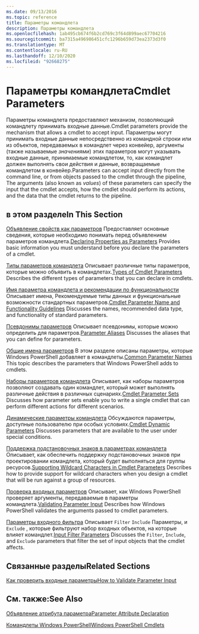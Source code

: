 ```yaml
---
ms.date: 09/13/2016
ms.topic: reference
title: Параметры командлета
description: Параметры командлета
ms.openlocfilehash: 1ab495cb674f6b2cd769c3f64d899aec67704216
ms.sourcegitcommit: ba7315a496986451cfc1296b659d73ea2373d3f0
ms.translationtype: MT
ms.contentlocale: ru-RU
ms.lasthandoff: 12/10/2020
ms.locfileid: "92668275"
---
```

# <a name="cmdlet-parameters"></a><span data-ttu-id="86cbf-103">Параметры командлета</span><span class="sxs-lookup"><span data-stu-id="86cbf-103">Cmdlet Parameters</span></span>

<span data-ttu-id="86cbf-104">Параметры командлета предоставляют механизм, позволяющий командлету принимать входные данные.</span><span class="sxs-lookup"><span data-stu-id="86cbf-104">Cmdlet parameters provide the mechanism that allows a cmdlet to accept input.</span></span> <span data-ttu-id="86cbf-105">Параметры могут принимать входные данные непосредственно из командной строки или из объектов, передаваемых в командлет через конвейер, аргументы (также называемые *значениями*) этих параметров могут указывать входные данные, принимаемые командлетом, то, как командлет должен выполнять свои действия и данные, возвращаемые командлетом в конвейер.</span><span class="sxs-lookup"><span data-stu-id="86cbf-105">Parameters can accept input directly from the command line, or from objects passed to the cmdlet through the pipeline, The arguments (also known as *values*) of these parameters can specify the input that the cmdlet accepts, how the cmdlet should perform its actions, and the data that the cmdlet returns to the pipeline.</span></span>

## <a name="in-this-section"></a><span data-ttu-id="86cbf-106">в этом разделе</span><span class="sxs-lookup"><span data-stu-id="86cbf-106">In This Section</span></span>

<span data-ttu-id="86cbf-107">[Объявление свойств как параметров](./declaring-properties-as-parameters.md) Предоставляет основные сведения, которые необходимо понимать перед объявлением параметров командлета.</span><span class="sxs-lookup"><span data-stu-id="86cbf-107">[Declaring Properties as Parameters](./declaring-properties-as-parameters.md) Provides basic information you must understand before you declare the parameters of a cmdlet.</span></span>

<span data-ttu-id="86cbf-108">[Типы параметров командлета](./types-of-cmdlet-parameters.md) Описывает различные типы параметров, которые можно объявить в командлетах.</span><span class="sxs-lookup"><span data-stu-id="86cbf-108">[Types of Cmdlet Parameters](./types-of-cmdlet-parameters.md) Describes the different types of parameters that you can declare in cmdlets.</span></span>

<span data-ttu-id="86cbf-109">[Имя параметра командлета и рекомендации по функциональности](./standard-cmdlet-parameter-names-and-types.md) Описывает имена, Рекомендуемые типы данных и функциональные возможности стандартных параметров.</span><span class="sxs-lookup"><span data-stu-id="86cbf-109">[Cmdlet Parameter Name and Functionality Guidelines](./standard-cmdlet-parameter-names-and-types.md) Discusses the names, recommended data type, and functionality of standard parameters.</span></span>

<span data-ttu-id="86cbf-110">[Псевдонимы параметров](./parameter-aliases.md) Описывает псевдонимы, которые можно определить для параметров.</span><span class="sxs-lookup"><span data-stu-id="86cbf-110">[Parameter Aliases](./parameter-aliases.md) Discusses the aliases that you can define for parameters.</span></span>

<span data-ttu-id="86cbf-111">[Общие имена параметров](./common-parameter-names.md) В этом разделе описаны параметры, которые Windows PowerShell добавляет в командлеты.</span><span class="sxs-lookup"><span data-stu-id="86cbf-111">[Common Parameter Names](./common-parameter-names.md) This topic describes the parameters that Windows PowerShell adds to cmdlets.</span></span>

<span data-ttu-id="86cbf-112">[Наборы параметров командлета](./cmdlet-parameter-sets.md) Описывает, как наборы параметров позволяют создавать один командлет, который может выполнять различные действия в различных сценариях.</span><span class="sxs-lookup"><span data-stu-id="86cbf-112">[Cmdlet Parameter Sets](./cmdlet-parameter-sets.md) Discusses how parameter sets enable you to write a single cmdlet that can perform different actions for different scenarios.</span></span>

<span data-ttu-id="86cbf-113">[Динамические параметры командлета](./cmdlet-dynamic-parameters.md) Обсуждаются параметры, доступные пользователю при особых условиях.</span><span class="sxs-lookup"><span data-stu-id="86cbf-113">[Cmdlet Dynamic Parameters](./cmdlet-dynamic-parameters.md) Discusses parameters that are available to the user under special conditions.</span></span>

<span data-ttu-id="86cbf-114">[Поддержка подстановочных знаков в параметрах командлета](./supporting-wildcard-characters-in-cmdlet-parameters.md) Описывает, как обеспечить поддержку подстановочных знаков при проектировании командлета, который будет выполняться для группы ресурсов.</span><span class="sxs-lookup"><span data-stu-id="86cbf-114">[Supporting Wildcard Characters in Cmdlet Parameters](./supporting-wildcard-characters-in-cmdlet-parameters.md) Describes how to provide support for wildcard characters when you design a cmdlet that will be run against a group of resources.</span></span>

<span data-ttu-id="86cbf-115">[Проверка входных параметров](./validating-parameter-input.md) Описывает, как Windows PowerShell проверяет аргументы, передаваемые в параметры командлета.</span><span class="sxs-lookup"><span data-stu-id="86cbf-115">[Validating Parameter Input](./validating-parameter-input.md) Describes how Windows PowerShell validates the arguments passed to cmdlet parameters.</span></span>

<span data-ttu-id="86cbf-116">[Параметры входного фильтра](./input-filter-parameters.md) Описывает `Filter` `Include` Параметры, и `Exclude` , которые фильтруют набор входных объектов, на которые влияет командлет.</span><span class="sxs-lookup"><span data-stu-id="86cbf-116">[Input Filter Parameters](./input-filter-parameters.md) Discusses the `Filter`, `Include`, and `Exclude` parameters that filter the set of input objects that the cmdlet affects.</span></span>

## <a name="related-sections"></a><span data-ttu-id="86cbf-117">Связанные разделы</span><span class="sxs-lookup"><span data-stu-id="86cbf-117">Related Sections</span></span>

[<span data-ttu-id="86cbf-118">Как проверить входные параметры</span><span class="sxs-lookup"><span data-stu-id="86cbf-118">How to Validate Parameter Input</span></span>](./how-to-validate-parameter-input.md)

## <a name="see-also"></a><span data-ttu-id="86cbf-119">См. также:</span><span class="sxs-lookup"><span data-stu-id="86cbf-119">See Also</span></span>

[<span data-ttu-id="86cbf-120">Объявление атрибута параметра</span><span class="sxs-lookup"><span data-stu-id="86cbf-120">Parameter Attribute Declaration</span></span>](./parameter-attribute-declaration.md)

[<span data-ttu-id="86cbf-121">Командлеты Windows PowerShell</span><span class="sxs-lookup"><span data-stu-id="86cbf-121">Windows PowerShell Cmdlets</span></span>](./cmdlet-overview.md)
